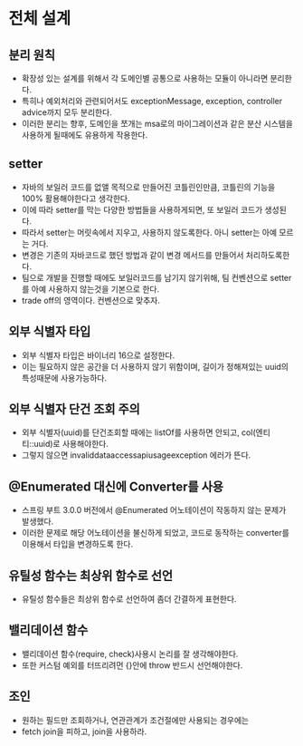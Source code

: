 # 전체 설계

## 분리 원칙
* 확장성 있는 설계를 위해서 각 도메인별 공통으로 사용하는 모듈이 아니라면 분리한다.
* 특히나 예외처리와 관련되어서도 exceptionMessage, exception, controller advice까지 모두 분리한다.
* 이러한 분리는 향후, 도메인을 쪼개는 msa로의 마이그레이션과 같은 분산 시스템을 사용하게 될때에도 유용하게 작용한다.

## setter
* 자바의 보일러 코드를 없앨 목적으로 만들어진 코틀린인만큼, 코틀린의 기능을 100% 활용해야한다고 생각한다.
* 이에 따라 setter를 막는 다양한 방법들을 사용하게되면, 또 보일러 코드가 생성된다.
* 따라서 setter는 머릿속에서 지우고, 사용하지 않도록한다. 아니 setter는 아예 모르는 거다.
* 변경은 기존의 자바코드로 했던 방법과 같이 변경 메서드를 만들어서 처리하도록한다.
* 팀으로 개발을 진행할 때에도 보일러코드를 남기지 않기위해, 팀 컨벤션으로 setter를 아예 사용하지 않는것을 기본으로 한다.
* trade off의 영역이다. 컨벤션으로 맞추자.

## 외부 식별자 타입
* 외부 식별자 타입은 바이너리 16으로 설정한다.
* 이는 필요하지 않은 공간을 더 사용하지 않기 위함이며, 길이가 정해져있는 uuid의 특성때문에 사용가능하다.

## 외부 식별자 단건 조회 주의
* 외부 식별자(uuid)를 단건조회할 때에는 listOf를 사용하면 안되고, col(엔티티::uuid)로 사용해야한다.
* 그렇지 않으면 invaliddataaccessapiusageexception 에러가 뜬다.

## @Enumerated 대신에 Converter를 사용
* 스프링 부트 3.0.0 버전에서 @Enumerated 어노테이션이 작동하지 않는 문제가 발생했다.
* 이러한 문제로 해당 어노테이션을 불신하게 되었고, 코드로 동작하는 converter를 이용해서 타입을 변경하도록 한다.

## 유틸성 함수는 최상위 함수로 선언
* 유틸성 함수들은 최상위 함수로 선언하여 좀더 간결하게 표현한다.

## 밸리데이션 함수
* 밸리데이션 함수(require, check)사용시 논리를 잘 생각해야한다.
* 또한 커스텀 예외를 터뜨리려먼 {}안에 throw 반드시 선언해야한다.

## 조인
* 원하는 필드만 조회하거나, 연관관계가 조건절에만 사용되는 경우에는
* fetch join을 피하고, join을 사용하라.